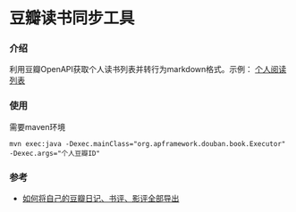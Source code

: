 # 豆瓣读书同步工具

### 介绍

利用豆瓣OpenAPI获取个人读书列表并转行为markdown格式。示例： [个人阅读列表](http://apframework.com/pages/read)

### 使用

需要maven环境

```
mvn exec:java -Dexec.mainClass="org.apframework.douban.book.Executor" -Dexec.args="个人豆瓣ID"
```

### 参考

* [如何将自己的豆瓣日记、书评、影评全部导出](https://www.zhihu.com/question/25868709)